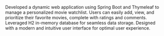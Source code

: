 Developed a dynamic web application using Spring Boot and Thymeleaf to manage a personalized movie watchlist. Users can easily add, view, and prioritize their favorite movies, complete with ratings and comments. Leveraged H2 in-memory database for seamless data storage. Designed with a modern and intuitive user interface for optimal user experience.
